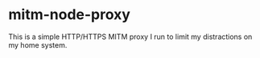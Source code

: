 mitm-node-proxy
===============

This is a simple HTTP/HTTPS MITM proxy I run to limit my distractions on my home system.
